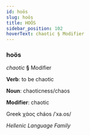 ```yaml
---
id: hoös
slug: hoös
title: HOÖS
sidebar_position: 102
hoverText: chaotic § Modifier
---
```


### hoös

*chaotic* **§** Modifier

**Verb**: to be chaotic

**Noun**: chaoticness/chaos

**Modifier**: chaotic

Greek χάος cháos /ˈxa.os/

*Hellenic Language Family*